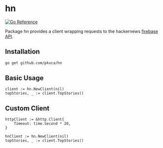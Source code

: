 # hn
[![Go Reference](https://pkg.go.dev/badge/github.com/pkuca/hn.svg)](https://pkg.go.dev/github.com/pkuca/hn)

Package hn provides a client wrapping requests to the hackernews [firebase API](https://github.com/HackerNews/API).

## Installation

```bash
go get github.com/pkuca/hn
```

## Basic Usage
```golang
client := hn.NewClient(nil)
topStories, _ := client.TopStories()
```

## Custom Client
```golang
httpClient := &http.Client{
	Timeout: time.Second * 20,
}

hnClient := hn.NewClient(nil)
topStories, _ := client.TopStories()
```
